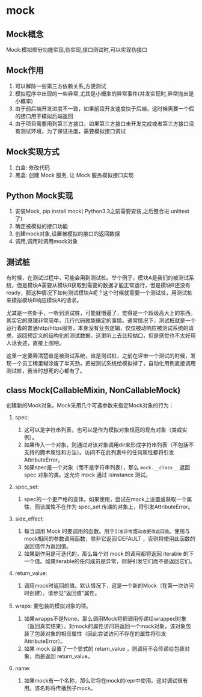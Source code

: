 # mock



## Mock概念
Mock:模拟部分功能实现,伪实现,接口测试时,可以实现伪接口

## Mock作用
1. 可以解除一些第三方依赖关系,方便测试
2. 模拟程序中出现的一些异常,尤其是小概率的异常事件(并发实现时,异常抛出是小概率)
3. 由于前后端开发进度不一致，如果前段开发速度快于后端，这时候需要一个假的接口用于模拟后端返回
4. 由于项目需要用到第三方接口，如果第三方接口未开发完成或者第三方接口没有测试环境，为了保证进度，需要模拟接口调试

## Mock实现方式
1. 白盒: 修改代码
2. 黑盒: 创建 Mock 服务, 让 Mock 服务模拟接口实现

##  Python Mock实现
1. 安装Mock, pip install mock( Python3.3之前需要安装,之后整合进 unittest了)
2. 确定被模拟的接口功能
3. 创建mock对象,设置被模拟的接口的返回数据
4. 调用,调用时调用mock对象


## 测试桩
有时候，在测试过程中，可能会用到测试桩。举个例子，模块A是我们的被测试系统，但是模块A需要从模块B获取到需要的数据才能正常运行，但是模块B还没有ready，那这种情况下如何测试模块A呢？这个时候就需要一个测试桩，用测试桩来模拟模块B响应模块A的请求。

尤其是一些新手，一听到测试桩，可能就懵逼了，觉得是一个超级高大上的东西。其实它的原理非常简单，几行代码就能搞定的事情。通常情况下，测试桩就是一个运行着的普通http/https服务，本身没有业务逻辑，仅仅被动响应被测试系统的请求，返回预定义的结构化的测试数据。这里听上去比较拗口，但是感觉也不太好用人话表述，直接上图吧。

这里一定要弄清楚谁是被测试系统，谁是测试桩，之前在评审一个测试的时候，发现一个员工稀里糊涂废了半天劲，把被测试系统给模拟掉了，自动化用例直接调用测试桩，我当时想死的心都有了。



## class Mock(CallableMixin, NonCallableMock)
创建新的Mock对象。Mock采用几个可选参数来指定Mock对象的行为：

1. spec: 
   1. 这可以是字符串列表，也可以是作为模拟对象规范的现有对象（类或实例）。
   2. 如果传入一个对象，则通过对该对象调用dir来形成字符串列表（不包括不支持的魔术属性和方法）。访问不在此列表中的任何属性都将引发AttributeError。
   3. 如果spec是一个对象（而不是字符串列表），那么 `mock.__class__` 返回 spec 对象的类。这允许 mock 通过 isinstance 测试。
2. spec_set: 
   1. spec的一个更严格的变体。如果使用，尝试在mock上设置或获取一个属性，而该属性不在作为 spec_set 传递的对象上，将引发AttributeError。
3. side_effect: 
   1. 每当调用 Mock 时要调用的函数。用于`引发异常`或`动态更改返回值`。使用与mock相同的参数调用函数，除非它返回 DEFAULT ，否则将使用此函数的返回值作为返回值。
   2. 如果副作用是可迭代的，那么每个对 mock 的调用都将返回 iterable 的下一个值。如果iterable的任何成员是异常，则将引发它们而不是返回它们。

4. return_value: 
   1. 调用mock时返回的值。默认情况下，这是一个新的Mock（在第一次访问时创建）。请参见“返回值”属性。

5. wraps: 要包装的模拟对象的项。
   1. 如果wrapps不是None，那么调用Mock将把调用传递给wrapped对象（返回真实结果）。对mock的属性访问将返回一个mock对象，该对象包装了包装对象的相应属性（因此尝试访问不存在的属性将引发AttributeError）。
   2. 如果 mock 设置了一个显式的 return_value ，则调用不会传递给包装对象，而是返回 return_value。

6. name: 
   1. 如果mock有一个名称，那么它将在mock的repr中使用。这对调试很有用。该名称将传播到子mock。





